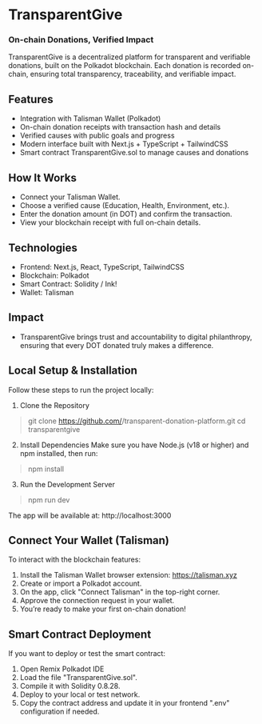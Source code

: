 # TransparentGive #
### On-chain Donations, Verified Impact ###
TransparentGive is a decentralized platform for transparent and verifiable donations, built on the Polkadot blockchain.
Each donation is recorded on-chain, ensuring total transparency, traceability, and verifiable impact.


## Features ##
- Integration with Talisman Wallet (Polkadot)
- On-chain donation receipts with transaction hash and details
- Verified causes with public goals and progress
- Modern interface built with Next.js + TypeScript + TailwindCSS
- Smart contract TransparentGive.sol to manage causes and donations


## How It Works ##
- Connect your Talisman Wallet.
- Choose a verified cause (Education, Health, Environment, etc.).
- Enter the donation amount (in DOT) and confirm the transaction.
- View your blockchain receipt with full on-chain details.


## Technologies ##
- Frontend: Next.js, React, TypeScript, TailwindCSS
- Blockchain: Polkadot
- Smart Contract: Solidity / Ink!
- Wallet: Talisman

## Impact ##
- TransparentGive brings trust and accountability to digital philanthropy, ensuring that every DOT donated truly makes a difference.


## Local Setup & Installation ##
Follow these steps to run the project locally:

1. Clone the Repository
> git clone https://github.com/<your-username>/transparent-donation-platform.git
> cd transparentgive

2. Install Dependencies
Make sure you have Node.js (v18 or higher) and npm installed, then run:
> npm install

3. Run the Development Server
> npm run dev

The app will be available at: http://localhost:3000

## Connect Your Wallet (Talisman) ##
To interact with the blockchain features:
1. Install the Talisman Wallet browser extension: https://talisman.xyz
2. Create or import a Polkadot account.
3. On the app, click "Connect Talisman" in the top-right corner.
4. Approve the connection request in your wallet.
5. You’re ready to make your first on-chain donation!
   

## Smart Contract Deployment ## 
If you want to deploy or test the smart contract:
1. Open Remix Polkadot IDE
2. Load the file "TransparentGive.sol".
3. Compile it with Solidity 0.8.28.
4. Deploy to your local or test network.
5. Copy the contract address and update it in your frontend ".env" configuration if needed.



